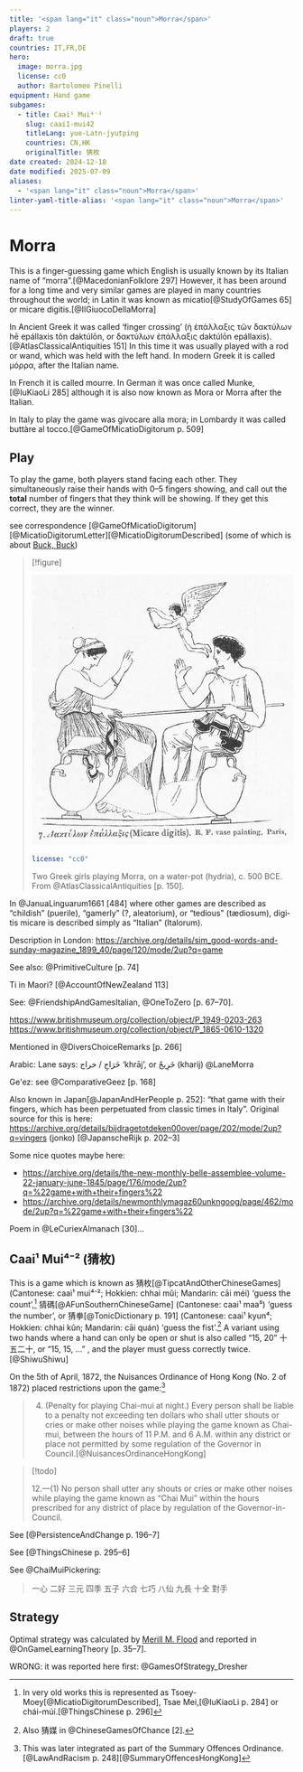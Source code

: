 ```yaml
---
title: '<span lang="it" class="noun">Morra</span>'
players: 2
draft: true
countries: IT,FR,DE
hero:
  image: morra.jpg
  license: cc0
  author: Bartolomeo Pinelli
equipment: Hand game
subgames:
  - title: Caai¹ Mui⁴⁻²
    slug: caai1-mui42
    titleLang: yue-Latn-jyutping
    countries: CN,HK
    originalTitle: 猜枚
date created: 2024-12-18
date modified: 2025-07-09
aliases:
  - '<span lang="it" class="noun">Morra</span>'
linter-yaml-title-alias: '<span lang="it" class="noun">Morra</span>'
---
```

# <span lang="it" class="noun">Morra</span>

This is a finger-guessing game which English is usually known by its Italian name of “<span class="aka" lang="it">morra</span>”.[@MacedonianFolklore 297] However, it has been around for a long time and very similar games are played in many countries throughout the world; in Latin it was known as <span lang="la" class="aka">micatio</span>[@StudyOfGames 65] or <span lang="la" class="aka">micare digitis</span>.[@IlGiuocoDellaMorra]

In Ancient Greek it was called ‘finger crossing’ (<span lang="grc" class="aka">ἡ ἐπάλλαξις τῶν δακτύλων</span> <span lang="grc-Latn" class="aka">hē epállaxis tôn daktúlōn</span>, or <span lang="grc" class="aka">δακτύλων ἐπάλλαξις</span> <span lang="grc-Latn" class="aka">daktúlōn epállaxis</span>).[@AtlasClassicalAntiquities 151] In this time it was usually played with a rod or wand, which was held with the left hand. In modern Greek it is called <span lang="el" class="aka">μόρρα</span>, after the Italian name.

In French it is called <span lang="fr" class="aka">mourre</span>. In German it was once called <span lang="de" class="aka">Munke</span>,[@IuKiaoLi 285] although it is also now known as <span lang="de" class="aka">Mora</span> or <span lang="de" class="aka">Morra</span> after the Italian.

In Italy to play the game was <span lang="it">givocare alla mora</span>; in Lombardy it was called <span lang="lmo" class="aka">buttàre al tocco</span>.[@GameOfMicatioDigitorum p. 509]

## Play

To play the game, both players stand facing each other. They simultaneously raise their hands with 0–5 fingers showing, and call out the **total** number of fingers that they think will be showing. If they get this correct, they are the winner.

see correspondence [@GameOfMicatioDigitorum] [@MicatioDigitorumLetter][@MicatioDigitorumDescribed] (some of which is about [Buck, Buck](games/buck-buck/buck-buck.md))

> [!figure]
>
> ![](morra_vase.jpg)
>
> ```yaml
> license: "cc0"
> ```
>
> Two Greek girls playing Morra, on a water-pot (<span lang="grc-Latn">hydria</span>), <abbr>c.</abbr> 500 <abbr>BCE</abbr>. From @AtlasClassicalAntiquities [p. 150].


In @JanuaLinguarum1661 [484] where other games are described as “childish” (<span lang="la">puerile</span>), “gamerly” (?, <span lang="la">aleatorium</span>), or “tedious” (<span lang="la">tædiosum</span>), <span lang="la">digitis micare</span> is described simply as “Italian” (<span lang="la">Italorum</span>).

Description in London: https://archive.org/details/sim_good-words-and-sunday-magazine_1899_40/page/120/mode/2up?q=game

See also: @PrimitiveCulture [p. 74]

Ti in Maori? [@AccountOfNewZealand 113]

See: @FriendshipAndGamesItalian, @OneToZero [p. 67–70].

https://www.britishmuseum.org/collection/object/P_1949-0203-263
https://www.britishmuseum.org/collection/object/P_1865-0610-1320

Mentioned in @DiversChoiceRemarks [p. 266]

Arabic: Lane says: خَرَاجِ / خراج ‘khrāj’, or <span lang="ar" class="aka">خَرِيجٌ</span> (<span lang="ar-Latn" class="aka">kharij</span>)
@LaneMorra

Ge'ez: see @ComparativeGeez [p. 168]

Also known in Japan[@JapanAndHerPeople p. 252]: “that game with their fingers, which has been perpetuated from classic times in Italy”. Original source for this is here: https://archive.org/details/bijdragetotdeken00over/page/202/mode/2up?q=vingers (jonko) [@JapanscheRijk p. 202–3]

Some nice quotes maybe here:
- https://archive.org/details/the-new-monthly-belle-assemblee-volume-22-january-june-1845/page/176/mode/2up?q=%22game+with+their+fingers%22
- https://archive.org/details/newmonthlymagaz60unkngoog/page/462/mode/2up?q=%22game+with+their+fingers%22

Poem in @LeCuriexAlmanach [30]...

## <span lang="yue-Latn-jyutping" class="aka">Caai¹ Mui⁴⁻²</span> (<span lang="yue" class="aka">猜枚</span>)

This is a game which is known as <span lang="zh" class="aka">猜枚</span>[@TipcatAndOtherChineseGames] (Cantonese: <span lang="yue-Latn-jyutping" class="aka">caai¹ mui⁴⁻²</span>; Hokkien: <span lang="nan-Latn" class="aka">chhai mûi</span>; Mandarin: <span lang="cmn-Latn-pinyin" class="aka">cāi méi</span>) ‘guess the count’,[^fn0] <span lang="yue" class="aka">猜碼</span>[@AFunSouthernChineseGame] (Cantonese: <span class="aka" lang="yue-Latn-jyutping">caai¹ maa⁵</span>) ‘guess the number’, or <span lang="zh" class="aka">猜拳</span>[@TonicDictionary p. 191] (Cantonese: <span lang="yue-Latn-jyutping" class="aka">caai¹ kyun⁴</span>; Hokkien: <span lang="nan-Latn" class="aka">chhai kûn</span>; Mandarin: <span class="aka" lang="cmn-Latn-pinyin">cāi quán</span>) ‘guess the fist’.[^fn1] A variant using two hands where a hand can only be open or shut is also called “15, 20” <span lang="zh" class="aka">十五二十</span>, or “15, 15, …” , and the player must guess correctly twice.[@ShiwuShiwu]

[^fn0]: In very old works this is represented as <span lang="yue-Latn" class="aka">Tsoey-Moey</span>[@MicatioDigitorumDescribed], <span lang="yue-Latn" class="aka">Tsae Mei</span>,[@IuKiaoLi p. 284] or <span lang="yue-Latn" class="aka">chái-múí</span>.[@ThingsChinese p. 296]

[^fn1]: Also <span lang="zh" class="aka">猜媒</span> in @ChineseGamesOfChance [2].

On the 5th of April, 1872, the Nuisances Ordinance of Hong Kong (No. 2 of 1872) placed restrictions upon the game:[^fn2]

[^fn2]: This was later integrated as part of the Summary Offences Ordinance.[@LawAndRacism p. 248][@SummaryOffencesHongKong]

> 4. (Penalty for playing Chai-mui at night.) Every person shall be liable to a penalty not exceeding ten dollars who shall utter shouts or cries or make other noises while playing the game known as Chai-mui, between the hours of 11 P.M. and 6 A.M. within any district or place not permitted by some regulation of the Governor in Council.[@NuisancesOrdinanceHongKong]

> [!todo]
>
> 12.—(1) No person shall utter any shouts or cries or make other noises while playing the game known as “<span class="aka" lang="yue-Latn">Chai Mui</span>” within the hours prescribed for any district of place by regulation of the Governor-in-Council.

See [@PersistenceAndChange p. 196–7]

See [@ThingsChinese p. 295–6]

See @ChaiMuiPickering:

<blockquote lang="zh">
一心
二好
三元
四季
五子
六合
七巧
八仙
九長
十全
對手
</blockquote>


## Strategy

Optimal strategy was calculated by [Merill M.
Flood](https://en.wikipedia.org/wiki/Merrill_M._Flood) and reported in
@OnGameLearningTheory [p. 35–7].

WRONG: it was reported here first: @GamesOfStrategy_Dresher
